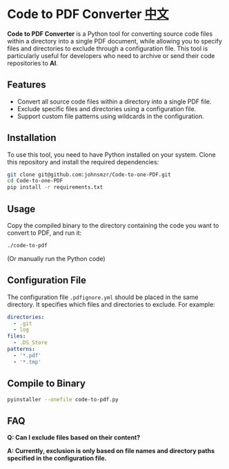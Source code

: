 # Code to PDF Converter [中文](Chinese-README.md)

**Code to PDF Converter** is a Python tool for converting source code files within a directory into a single PDF document, while allowing you to specify files and directories to exclude through a configuration file. This tool is particularly useful for developers who need to archive or send their code repositories to **AI**.

## Features

- Convert all source code files within a directory into a single PDF file.
- Exclude specific files and directories using a configuration file.
- Support custom file patterns using wildcards in the configuration.

## Installation

To use this tool, you need to have Python installed on your system. Clone this repository and install the required dependencies:

```bash
git clone git@github.com:johnsmzr/Code-to-one-PDF.git 
cd Code-to-one-PDF 
pip install -r requirements.txt
```

## Usage

Copy the compiled binary to the directory containing the code you want to convert to PDF, and run it:

```bash
./code-to-pdf
```

(Or manually run the Python code)

## Configuration File

The configuration file `.pdfignore.yml` should be placed in the same directory. It specifies which files and directories to exclude. For example:

```yaml
directories:
  - .git
  - log
files:
  - .DS_Store
patterns:
  - '*.pdf'
  - '*.tmp'

```


## Compile to Binary

```bash
pyinstaller --onefile code-to-pdf.py
```

## FAQ

**Q: Can I exclude files based on their content?**

**A: Currently, exclusion is only based on file names and directory paths specified in the configuration file.**